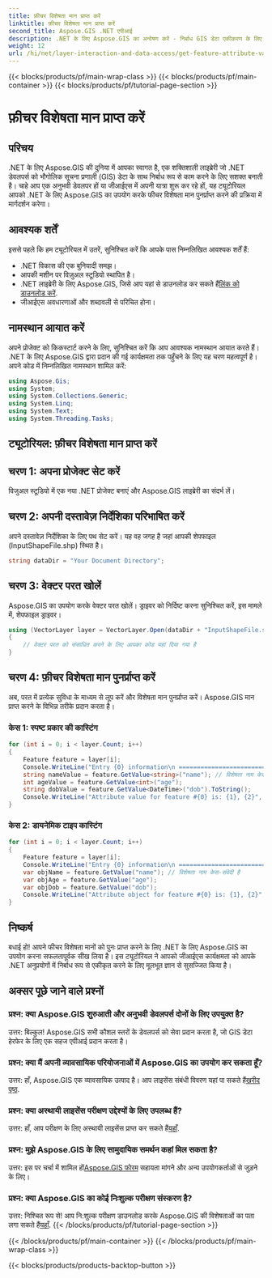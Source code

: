 ```yaml
---
title: फ़ीचर विशेषता मान प्राप्त करें
linktitle: फ़ीचर विशेषता मान प्राप्त करें
second_title: Aspose.GIS .NET एपीआई
description: .NET के लिए Aspose.GIS का अन्वेषण करें - निर्बाध GIS डेटा एकीकरण के लिए अंतिम उपकरण। अभी अपने मुफ़्त ट्रायल को डाउनलोड करें! #मान लीजिए #GIS #.NET
weight: 12
url: /hi/net/layer-interaction-and-data-access/get-feature-attribute-value/
---
```


{{< blocks/products/pf/main-wrap-class >}}
{{< blocks/products/pf/main-container >}}
{{< blocks/products/pf/tutorial-page-section >}}

# फ़ीचर विशेषता मान प्राप्त करें

## परिचय
.NET के लिए Aspose.GIS की दुनिया में आपका स्वागत है, एक शक्तिशाली लाइब्रेरी जो .NET डेवलपर्स को भौगोलिक सूचना प्रणाली (GIS) डेटा के साथ निर्बाध रूप से काम करने के लिए सशक्त बनाती है। चाहे आप एक अनुभवी डेवलपर हों या जीआईएस में अपनी यात्रा शुरू कर रहे हों, यह ट्यूटोरियल आपको .NET के लिए Aspose.GIS का उपयोग करके फीचर विशेषता मान पुनर्प्राप्त करने की प्रक्रिया में मार्गदर्शन करेगा।
## आवश्यक शर्तें
इससे पहले कि हम ट्यूटोरियल में उतरें, सुनिश्चित करें कि आपके पास निम्नलिखित आवश्यक शर्तें हैं:
- .NET विकास की एक बुनियादी समझ।
- आपकी मशीन पर विज़ुअल स्टूडियो स्थापित है।
-  .NET लाइब्रेरी के लिए Aspose.GIS, जिसे आप यहां से डाउनलोड कर सकते हैं[लिंक को डाउनलोड करें](https://releases.aspose.com/gis/net/).
- जीआईएस अवधारणाओं और शब्दावली से परिचित होना।
## नामस्थान आयात करें
अपने प्रोजेक्ट को किकस्टार्ट करने के लिए, सुनिश्चित करें कि आप आवश्यक नामस्थान आयात करते हैं। .NET के लिए Aspose.GIS द्वारा प्रदान की गई कार्यक्षमता तक पहुँचने के लिए यह चरण महत्वपूर्ण है। अपने कोड में निम्नलिखित नामस्थान शामिल करें:
```csharp
using Aspose.Gis;
using System;
using System.Collections.Generic;
using System.Linq;
using System.Text;
using System.Threading.Tasks;
```
## ट्यूटोरियल: फ़ीचर विशेषता मान प्राप्त करें
## चरण 1: अपना प्रोजेक्ट सेट करें
विजुअल स्टूडियो में एक नया .NET प्रोजेक्ट बनाएं और Aspose.GIS लाइब्रेरी का संदर्भ लें।
## चरण 2: अपनी दस्तावेज़ निर्देशिका परिभाषित करें
अपने दस्तावेज़ निर्देशिका के लिए पथ सेट करें। यह वह जगह है जहां आपकी शेपफाइल (InputShapeFile.shp) स्थित है।
```csharp
string dataDir = "Your Document Directory";
```
## चरण 3: वेक्टर परत खोलें
Aspose.GIS का उपयोग करके वेक्टर परत खोलें। ड्राइवर को निर्दिष्ट करना सुनिश्चित करें, इस मामले में, शेपफाइल ड्राइवर।
```csharp
using (VectorLayer layer = VectorLayer.Open(dataDir + "InputShapeFile.shp", Drivers.Shapefile))
{
    // वेक्टर परत को संसाधित करने के लिए आपका कोड यहां दिया गया है
}
```
## चरण 4: फ़ीचर विशेषता मान पुनर्प्राप्त करें
अब, परत में प्रत्येक सुविधा के माध्यम से लूप करें और विशेषता मान पुनर्प्राप्त करें। Aspose.GIS मान प्राप्त करने के विभिन्न तरीके प्रदान करता है।
### केस 1: स्पष्ट प्रकार की कास्टिंग
```csharp
for (int i = 0; i < layer.Count; i++)
{
    Feature feature = layer[i];
    Console.WriteLine("Entry {0} information\n ========================", i);
    string nameValue = feature.GetValue<string>("name"); // विशेषता नाम केस-संवेदी है
    int ageValue = feature.GetValue<int>("age");
    string dobValue = feature.GetValue<DateTime>("dob").ToString();
    Console.WriteLine("Attribute value for feature #{0} is: {1}, {2}", nameValue, ageValue, dobValue);
}
```
### केस 2: डायनेमिक टाइप कास्टिंग
```csharp
for (int i = 0; i < layer.Count; i++)
{
    Feature feature = layer[i];
    Console.WriteLine("Entry {0} information\n ========================", i);
    var objName = feature.GetValue("name"); // विशेषता नाम केस-संवेदी है
    var objAge = feature.GetValue("age");
    var objDob = feature.GetValue("dob");
    Console.WriteLine("Attribute object for feature #{0} is: {1}, {2}", objName, objAge, objDob);
}
```
## निष्कर्ष
बधाई हो! आपने फीचर विशेषता मानों को पुनः प्राप्त करने के लिए .NET के लिए Aspose.GIS का उपयोग करना सफलतापूर्वक सीख लिया है। इस ट्यूटोरियल ने आपको जीआईएस कार्यक्षमता को आपके .NET अनुप्रयोगों में निर्बाध रूप से एकीकृत करने के लिए मूलभूत ज्ञान से सुसज्जित किया है।
## अक्सर पूछे जाने वाले प्रश्नों
### प्रश्न: क्या Aspose.GIS शुरुआती और अनुभवी डेवलपर्स दोनों के लिए उपयुक्त है?
उत्तर: बिल्कुल! Aspose.GIS सभी कौशल स्तरों के डेवलपर्स को सेवा प्रदान करता है, जो GIS डेटा हेरफेर के लिए एक सहज एपीआई प्रदान करता है।
### प्रश्न: क्या मैं अपनी व्यावसायिक परियोजनाओं में Aspose.GIS का उपयोग कर सकता हूँ?
 उत्तर: हाँ, Aspose.GIS एक व्यावसायिक उत्पाद है। आप लाइसेंस संबंधी विवरण यहां पा सकते हैं[खरीद पृष्ठ](https://purchase.aspose.com/buy).
### प्रश्न: क्या अस्थायी लाइसेंस परीक्षण उद्देश्यों के लिए उपलब्ध हैं?
 उत्तर: हाँ, आप परीक्षण के लिए अस्थायी लाइसेंस प्राप्त कर सकते हैं[यहाँ](https://purchase.aspose.com/temporary-license/).
### प्रश्न: मुझे Aspose.GIS के लिए सामुदायिक समर्थन कहां मिल सकता है?
 उत्तर: इस पर चर्चा में शामिल हों[Aspose.GIS फोरम](https://forum.aspose.com/c/gis/33) सहायता मांगने और अन्य उपयोगकर्ताओं से जुड़ने के लिए।
### प्रश्न: क्या Aspose.GIS का कोई निःशुल्क परीक्षण संस्करण है?
 उत्तर: निश्चित रूप से! आप नि:शुल्क परीक्षण डाउनलोड करके Aspose.GIS की विशेषताओं का पता लगा सकते हैं[यहाँ](https://releases.aspose.com/).
{{< /blocks/products/pf/tutorial-page-section >}}

{{< /blocks/products/pf/main-container >}}
{{< /blocks/products/pf/main-wrap-class >}}

{{< blocks/products/products-backtop-button >}}
